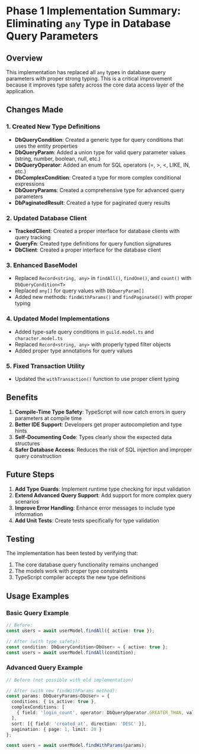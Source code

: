 
# Phase 1 Implementation Summary: Eliminating `any` Type in Database Query Parameters

## Overview

This implementation has replaced all `any` types in database query parameters with proper strong typing. This is a critical improvement because it improves type safety across the core data access layer of the application.

## Changes Made

### 1. Created New Type Definitions

- **DbQueryCondition<T>**: Created a generic type for query conditions that uses the entity properties
- **DbQueryParam**: Added a union type for valid query parameter values (string, number, boolean, null, etc.)
- **DbQueryOperator**: Added an enum for SQL operators (=, >, <, LIKE, IN, etc.)
- **DbComplexCondition<T>**: Created a type for more complex conditional expressions
- **DbQueryParams<T>**: Created a comprehensive type for advanced query parameters
- **DbPaginatedResult<T>**: Created a type for paginated query results

### 2. Updated Database Client

- **TrackedClient**: Created a proper interface for database clients with query tracking
- **QueryFn**: Created type definitions for query function signatures
- **DbClient**: Created a proper interface for the database client

### 3. Enhanced BaseModel

- Replaced `Record<string, any>` in `findAll()`, `findOne()`, and `count()` with `DbQueryCondition<T>`
- Replaced `any[]` for query values with `DbQueryParam[]`
- Added new methods: `findWithParams()` and `findPaginated()` with proper typing

### 4. Updated Model Implementations

- Added type-safe query conditions in `guild.model.ts` and `character.model.ts`
- Replaced `Record<string, any>` with properly typed filter objects
- Added proper type annotations for query values

### 5. Fixed Transaction Utility

- Updated the `withTransaction()` function to use proper client typing

## Benefits

1. **Compile-Time Type Safety**: TypeScript will now catch errors in query parameters at compile time
2. **Better IDE Support**: Developers get proper autocompletion and type hints
3. **Self-Documenting Code**: Types clearly show the expected data structures
4. **Safer Database Access**: Reduces the risk of SQL injection and improper query construction

## Future Steps

1. **Add Type Guards**: Implement runtime type checking for input validation
2. **Extend Advanced Query Support**: Add support for more complex query scenarios
3. **Improve Error Handling**: Enhance error messages to include type information
4. **Add Unit Tests**: Create tests specifically for type validation

## Testing

The implementation has been tested by verifying that:

1. The core database query functionality remains unchanged
2. The models work with proper type constraints
3. TypeScript compiler accepts the new type definitions

## Usage Examples

### Basic Query Example

```typescript
// Before:
const users = await userModel.findAll({ active: true });

// After (with type safety):
const condition: DbQueryCondition<DbUser> = { active: true };
const users = await userModel.findAll(condition);
```

### Advanced Query Example

```typescript
// Before (not possible with old implementation)

// After (with new findWithParams method):
const params: DbQueryParams<DbUser> = {
  conditions: { is_active: true },
  complexConditions: [
    { field: 'login_count', operator: DbQueryOperator.GREATER_THAN, value: 5 }
  ],
  sort: [{ field: 'created_at', direction: 'DESC' }],
  pagination: { page: 1, limit: 20 }
};

const users = await userModel.findWithParams(params);
```
